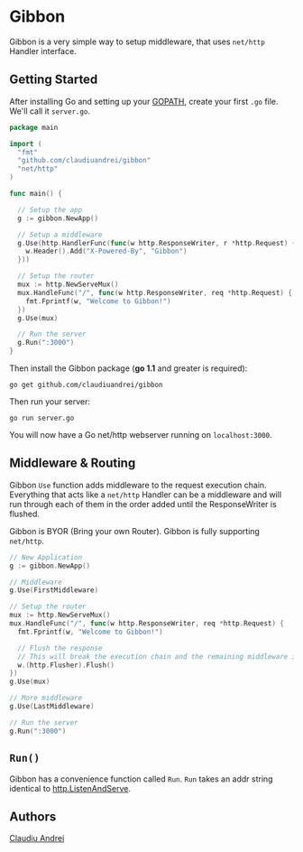 # Gibbon

Gibbon is a very simple way to setup middleware, that uses `net/http` Handler interface.

## Getting Started

After installing Go and setting up your [GOPATH](http://golang.org/doc/code.html#GOPATH), create your first `.go` file. We'll call it `server.go`.

~~~ go
package main

import (
  "fmt"
  "github.com/claudiuandrei/gibbon"
  "net/http"
)

func main() {

  // Setup the app
  g := gibbon.NewApp()

  // Setup a middleware
  g.Use(http.HandlerFunc(func(w http.ResponseWriter, r *http.Request) {
    w.Header().Add("X-Powered-By", "Gibbon")
  }))

  // Setup the router
  mux := http.NewServeMux()
  mux.HandleFunc("/", func(w http.ResponseWriter, req *http.Request) {
    fmt.Fprintf(w, "Welcome to Gibbon!")
  })
  g.Use(mux)

  // Run the server
  g.Run(":3000")
}
~~~

Then install the Gibbon package (**go 1.1** and greater is required):
~~~
go get github.com/claudiuandrei/gibbon
~~~

Then run your server:
~~~
go run server.go
~~~

You will now have a Go net/http webserver running on `localhost:3000`.

## Middleware & Routing

Gibbon `Use` function adds middleware to the request execution chain. Everything that acts like a `net/http` Handler can be a middleware and will run through each of them in the order added until the ResponseWriter is flushed.

Gibbon is BYOR (Bring your own Router). Gibbon is fully supporting `net/http`.

~~~ go
// New Application
g := gibbon.NewApp()

// Middleware
g.Use(FirstMiddleware)

// Setup the router
mux := http.NewServeMux()
mux.HandleFunc("/", func(w http.ResponseWriter, req *http.Request) {
  fmt.Fprintf(w, "Welcome to Gibbon!")

  // Flush the response
  // This will break the execution chain and the remaining middleware is skipped
  w.(http.Flusher).Flush()
})
g.Use(mux)

// More middleware
g.Use(LastMiddleware)

// Run the server
g.Run(":3000")
~~~

## `Run()`

Gibbon has a convenience function called `Run`. `Run` takes an addr string identical to [http.ListenAndServe](http://golang.org/pkg/net/http#ListenAndServe).

## Authors

[Claudiu Andrei](http://claudiuandrei.com/)